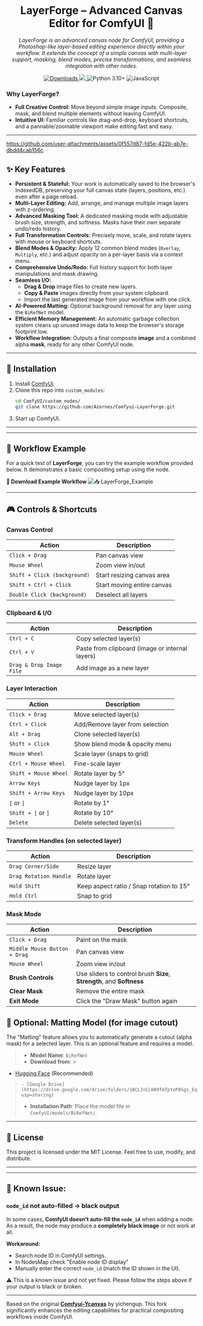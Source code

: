 <h1 align="center">LayerForge – Advanced Canvas Editor for ComfyUI 🎨</h1>

<p align="center"><i>LayerForge is an advanced canvas node for ComfyUI, providing a Photoshop-like layer-based editing experience directly within your workflow. It extends the concept of a simple canvas with multi-layer support, masking, blend modes, precise transformations, and seamless integration with other nodes.</i></p>

<p align="center">
  <a href="https://registry.comfy.org/publishers/azornes/nodes/layerforge">
    <img alt="Downloads" src="https://img.shields.io/badge/dynamic/json?color=2F80ED&label=Downloads&query=$.downloads&url=https://api.comfy.org/nodes/layerforge&style=for-the-badge">
  </a>
  <a href="https://visitorbadge.io/status?path=https%3A%2F%2Fgithub.com%2FAzornes%2FComfyui-LayerForge">
    <img src="https://api.visitorbadge.io/api/combined?path=https%3A%2F%2Fgithub.com%2FAzornes%2FComfyui-LayerForge&countColor=%2337d67a&style=for-the-badge&labelStyle=none" />
  </a>
  <img alt="Python 3.10+" src="https://img.shields.io/badge/-Python_3.10+-4B8BBE?logo=python&logoColor=FFFFFF&style=for-the-badge&logoWidth=20">
  <img alt="JavaScript" src="https://img.shields.io/badge/-JavaScript-000000?logo=javascript&logoColor=F7DF1E&style=for-the-badge&logoWidth=20">
</p>

### Why LayerForge?

- **Full Creative Control:** Move beyond simple image inputs. Composite, mask, and blend multiple elements without
  leaving ComfyUI.
- **Intuitive UI:** Familiar controls like drag-and-drop, keyboard shortcuts, and a pannable/zoomable viewport make
  editing fast and easy.

---

https://github.com/user-attachments/assets/0f557d87-fd5e-422b-ab7e-dbdd4cab156c

## ✨ Key Features

- **Persistent & Stateful:** Your work is automatically saved to the browser's IndexedDB, preserving your full canvas
  state (layers, positions, etc.) even after a page reload.
- **Multi-Layer Editing:** Add, arrange, and manage multiple image layers with z-ordering.
- **Advanced Masking Tool:** A dedicated masking mode with adjustable brush size, strength, and softness. Masks have
  their own separate undo/redo history.
- **Full Transformation Controls:** Precisely move, scale, and rotate layers with mouse or keyboard shortcuts.
- **Blend Modes & Opacity:** Apply 12 common blend modes (`Overlay`, `Multiply`, etc.) and adjust opacity on a per-layer
  basis via a context menu.
- **Comprehensive Undo/Redo:** Full history support for both layer manipulations and mask drawing.
- **Seamless I/O:**
    - **Drag & Drop** image files to create new layers.
    - **Copy & Paste** images directly from your system clipboard.
    - Import the last generated image from your workflow with one click.
- **AI-Powered Matting:** Optional background removal for any layer using the `BiRefNet` model.
- **Efficient Memory Management:** An automatic garbage collection system cleans up unused image data to keep the
  browser's storage footprint low.
- **Workflow Integration:** Outputs a final composite **image** and a combined alpha **mask**, ready for any other
  ComfyUI node.

---

## 🚀 Installation

1. Install [ComfyUi](https://github.com/comfyanonymous/ComfyUI).
2. Clone this repo into `custom_modules`:
    ```bash
    cd ComfyUI/custom_nodes/
    git clone https://github.com/Azornes/Comfyui-LayerForge.git
    ```
3. Start up ComfyUI.

---

---
## 🧪 Workflow Example

For a quick test of **LayerForge**, you can try the example workflow provided below. It demonstrates a basic compositing setup using the node.

**🔗 Download Example Workflow**
![📥 LayerForge\_Example](https://github.com/user-attachments/assets/7572149a-bd5e-4f3b-8379-18bcc9ea3874)

---


## 🎮 Controls & Shortcuts

### Canvas Control

| Action                       | Description                |
|------------------------------|----------------------------|
| `Click + Drag`               | Pan canvas view            |
| `Mouse Wheel`                | Zoom view in/out           |
| `Shift + Click (background)` | Start resizing canvas area |
| `Shift + Ctrl + Click`       | Start moving entire canvas |
| `Double Click (background)`  | Deselect all layers        |

### Clipboard & I/O

| Action                   | Description                                     |
|--------------------------|-------------------------------------------------|
| `Ctrl + C`               | Copy selected layer(s)                          |
| `Ctrl + V`               | Paste from clipboard (image or internal layers) |
| `Drag & Drop Image File` | Add image as a new layer                        |

### Layer Interaction

| Action                | Description                     |
|-----------------------|---------------------------------|
| `Click + Drag`        | Move selected layer(s)          |
| `Ctrl + Click`        | Add/Remove layer from selection |
| `Alt + Drag`          | Clone selected layer(s)         |
| `Shift + Click`       | Show blend mode & opacity menu  |
| `Mouse Wheel`         | Scale layer (snaps to grid)     |
| `Ctrl + Mouse Wheel`  | Fine-scale layer                |
| `Shift + Mouse Wheel` | Rotate layer by 5°              |
| `Arrow Keys`          | Nudge layer by 1px              |
| `Shift + Arrow Keys`  | Nudge layer by 10px             |
| `[` or `]`            | Rotate by 1°                    |
| `Shift + [` or `]`    | Rotate by 10°                   |
| `Delete`              | Delete selected layer(s)        |

### Transform Handles (on selected layer)

| Action                 | Description                              |
|------------------------|------------------------------------------|
| `Drag Corner/Side`     | Resize layer                             |
| `Drag Rotation Handle` | Rotate layer                             |
| `Hold Shift`           | Keep aspect ratio / Snap rotation to 15° |
| `Hold Ctrl`            | Snap to grid                             |

### Mask Mode

| Action                       | Description                                                           |
|------------------------------|-----------------------------------------------------------------------|
| `Click + Drag`               | Paint on the mask                                                     |
| `Middle Mouse Button + Drag` | Pan canvas view                                                       |
| `Mouse Wheel`                | Zoom view in/out                                                      |
| **Brush Controls**           | Use sliders to control brush **Size**, **Strength**, and **Softness** |
| **Clear Mask**               | Remove the entire mask                                                |
| **Exit Mode**                | Click the "Draw Mask" button again                                    |

## 🧠 Optional: Matting Model (for image cutout)

The "Matting" feature allows you to automatically generate a cutout (alpha mask) for a selected layer. This is an
optional feature and requires a model.

> - **Model Name**: `BiRefNet`
> - **Download from**:
    >
- [Hugging Face](https://huggingface.co/ZhengPeng7/BiRefNet/tree/main) (Recommended)
>     - [Google Drive](https://drive.google.com/drive/folders/1BCLInCLH89fmTpYoP8Sgs_Eqww28f_wq?usp=sharing)
> - **Installation Path**: Place the model file in `ComfyUI/models/BiRefNet/`.

---

## 📜 License

This project is licensed under the MIT License. Feel free to use, modify, and distribute.

---

---

## 🐞 Known Issue:
### `node_id` not auto-filled → black output

In some cases, **ComfyUI doesn't auto-fill the `node_id`** when adding a node.
As a result, the node may produce a **completely black image** or not work at all.

**Workaround:**

* Search node ID in ComfyUI settings.
* In NodesMap check "Enable node ID display"
* Manually enter the correct `node_id` (match the ID shown in the UI).

⚠️ This is a known issue and not yet fixed.
Please follow the steps above if your output is black or broken.

---


Based on the original [**Comfyui-Ycanvas**](https://github.com/yichengup/Comfyui-Ycanvas) by yichengup. This fork
significantly enhances the editing capabilities for practical compositing workflows inside ComfyUI.
